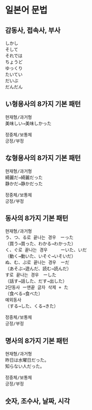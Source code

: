 # 일본어 문법

## 감동사, 접속사, 부사
<pre>
しかし
そして
それでは
ちょうど
ゆっくり
たいてい
だいぶ
だんだん
</pre>

## い형용사의 8가지 기본 패턴
<pre>
현재형/과거형
美味しい→美味しかった

정중체/보통체
긍정/부정
</pre>


## な형용사의 8가지 기본 패턴
<pre>
현재형/과거형
綺麗だ→綺麗だった
静かだ→静かだった

정중체/보통체
긍정/부정
</pre>


## 동사의 8가지 기본 패턴
<pre>
현재형/과거형
う、つ、る로 끝나는 경우　ーった
（買う→買った、わかる→わかった）
く、ぐ로 끝나는 경우　　　ーいた、いだ
（動く→動いた、いそぐ→いそいだ）
ぬ、む、ぶ로 끝나는 경우　ーだ
（あそぶ→遊んだ、読む→読んだ）
す로 끝나는 경우　ーした
（話す→話した、だす→出した）
2단동사 ー맨끝 글자 삭제 + た
（食べる→食べた）
예외동사
（する→した、くる→きた）

정중체/보통체
긍정/부정
</pre>


## 명사의 8가지 기본 패턴
<pre>
현재형/과거형
昨日は水曜日だった。
知らない人だった。

정중체/보통체
긍정/부정
</pre>


## 숫자, 조수사, 날짜, 시각
